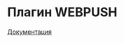 # Плагин WEBPUSH

[Документация](https://e154.github.io/smart-home/ru/docs/plugins/notify/webpush/)

